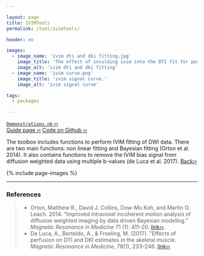 ```yaml
---

layout: page
title: IVIMTools
permalink: /tool/ivimtools/

header: no

images:
  - image_name: 'ivim dti and dki fitting.jpg'
    image_title: 'The effect of inculding ivim into the DTI fit for perfusion correction.'
    image_alt: 'ivim dti and dki fitting'  
  - image_name: 'ivim curve.png'
    image_title: 'ivim signal curve.'
    image_alt: 'ivim signal curve'

tags: 
  - packages

---
```


[`Demonstrations.nb` ››](/doc/demo/)<br>
[Guide page ››](/assets/htmldoc/html/guide/{{page.title}})
[Code on Github ››](https://github.com/mfroeling/QMRITools/blob/master/QMRITools/Kernel/IVIMTools.wl)

The toolbox includes functions to perform IVIM fitting of DWI data.
There are two main functions: non linear fitting and Bayesian fitting
(Orton et al. 2014). It also contains functions to remove the IVIM bias signal from
diffusion weighted data using multiple b-values (de Luca et al. 2017). [Back››](/tool/)

{% include page-images %}

--------------------------------------------------------------------------

### References

> - Orton, Matthew R., David J. Collins, Dow-Mu Koh, and Martin O. Leach. 2014.
“Improved intravoxel incoherent motion analysis of diffusion
weighted imaging by data driven Bayesian modeling.” *Magnetic Resonance
in Medicine* 71 (1): 411–20. [link››](https://doi.org/10.1002/mrm.24649).
> - De Luca, A., Bertoldo, A., & Froeling, M. (2017). "Effects of perfusion on DTI and DKI
estimates in the skeletal muscle. *Magnetic Resonance in Medicine*, 78(1),
233–246. [link››](https://doi.org/10.1002/mrm.26373)
